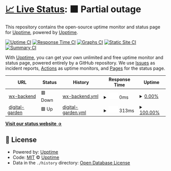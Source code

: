 # [📈 Live Status](https://upptime.github.io/upptime): <!--live status--> **🟧 Partial outage**

This repository contains the open-source uptime monitor and status page for [Upptime](https://upptime.js.org), powered by [Upptime](https://github.com/upptime/upptime).

[![Uptime CI](https://github.com/upptime/upptime/workflows/Uptime%20CI/badge.svg)](https://github.com/upptime/upptime/actions?query=workflow%3A%22Uptime+CI%22)
[![Response Time CI](https://github.com/upptime/upptime/workflows/Response%20Time%20CI/badge.svg)](https://github.com/upptime/upptime/actions?query=workflow%3A%22Response+Time+CI%22)
[![Graphs CI](https://github.com/upptime/upptime/workflows/Graphs%20CI/badge.svg)](https://github.com/upptime/upptime/actions?query=workflow%3A%22Graphs+CI%22)
[![Static Site CI](https://github.com/upptime/upptime/workflows/Static%20Site%20CI/badge.svg)](https://github.com/upptime/upptime/actions?query=workflow%3A%22Static+Site+CI%22)
[![Summary CI](https://github.com/upptime/upptime/workflows/Summary%20CI/badge.svg)](https://github.com/upptime/upptime/actions?query=workflow%3A%22Summary+CI%22)

With [Upptime](https://upptime.js.org), you can get your own unlimited and free uptime monitor and status page, powered entirely by a GitHub repository. We use [Issues](https://github.com/upptime/upptime/issues) as incident reports, [Actions](https://github.com/upptime/upptime/actions) as uptime monitors, and [Pages](https://upptime.github.io/upptime) for the status page.

<!--start: status pages-->
<!-- This summary is generated by Upptime (https://github.com/upptime/upptime) -->
<!-- Do not edit this manually, your changes will be overwritten -->
<!-- prettier-ignore -->
| URL | Status | History | Response Time | Uptime |
| --- | ------ | ------- | ------------- | ------ |
| <img alt="" src="https://icons.duckduckgo.com/ip3/zustcv.fun.ico" height="13"> [wx-backend](https://zustcv.fun/api/wx/) | 🟥 Down | [wx-backend.yml](https://github.com/WANGJUNHAOmatt/my-sites/commits/HEAD/history/wx-backend.yml) | <details><summary><img alt="Response time graph" src="./graphs/wx-backend/response-time-week.png" height="20"> 0ms</summary><br><a href="https://upptime.github.io/upptime/history/wx-backend"><img alt="Response time 800" src="https://img.shields.io/endpoint?url=https%3A%2F%2Fraw.githubusercontent.com%2FWANGJUNHAOmatt%2Fmy-sites%2FHEAD%2Fapi%2Fwx-backend%2Fresponse-time.json"></a><br><a href="https://upptime.github.io/upptime/history/wx-backend"><img alt="24-hour response time 0" src="https://img.shields.io/endpoint?url=https%3A%2F%2Fraw.githubusercontent.com%2FWANGJUNHAOmatt%2Fmy-sites%2FHEAD%2Fapi%2Fwx-backend%2Fresponse-time-day.json"></a><br><a href="https://upptime.github.io/upptime/history/wx-backend"><img alt="7-day response time 0" src="https://img.shields.io/endpoint?url=https%3A%2F%2Fraw.githubusercontent.com%2FWANGJUNHAOmatt%2Fmy-sites%2FHEAD%2Fapi%2Fwx-backend%2Fresponse-time-week.json"></a><br><a href="https://upptime.github.io/upptime/history/wx-backend"><img alt="30-day response time 769" src="https://img.shields.io/endpoint?url=https%3A%2F%2Fraw.githubusercontent.com%2FWANGJUNHAOmatt%2Fmy-sites%2FHEAD%2Fapi%2Fwx-backend%2Fresponse-time-month.json"></a><br><a href="https://upptime.github.io/upptime/history/wx-backend"><img alt="1-year response time 800" src="https://img.shields.io/endpoint?url=https%3A%2F%2Fraw.githubusercontent.com%2FWANGJUNHAOmatt%2Fmy-sites%2FHEAD%2Fapi%2Fwx-backend%2Fresponse-time-year.json"></a></details> | <details><summary><a href="https://upptime.github.io/upptime/history/wx-backend">0.00%</a></summary><a href="https://upptime.github.io/upptime/history/wx-backend"><img alt="All-time uptime 40.56%" src="https://img.shields.io/endpoint?url=https%3A%2F%2Fraw.githubusercontent.com%2FWANGJUNHAOmatt%2Fmy-sites%2FHEAD%2Fapi%2Fwx-backend%2Fuptime.json"></a><br><a href="https://upptime.github.io/upptime/history/wx-backend"><img alt="24-hour uptime 0.00%" src="https://img.shields.io/endpoint?url=https%3A%2F%2Fraw.githubusercontent.com%2FWANGJUNHAOmatt%2Fmy-sites%2FHEAD%2Fapi%2Fwx-backend%2Fuptime-day.json"></a><br><a href="https://upptime.github.io/upptime/history/wx-backend"><img alt="7-day uptime 0.00%" src="https://img.shields.io/endpoint?url=https%3A%2F%2Fraw.githubusercontent.com%2FWANGJUNHAOmatt%2Fmy-sites%2FHEAD%2Fapi%2Fwx-backend%2Fuptime-week.json"></a><br><a href="https://upptime.github.io/upptime/history/wx-backend"><img alt="30-day uptime 49.16%" src="https://img.shields.io/endpoint?url=https%3A%2F%2Fraw.githubusercontent.com%2FWANGJUNHAOmatt%2Fmy-sites%2FHEAD%2Fapi%2Fwx-backend%2Fuptime-month.json"></a><br><a href="https://upptime.github.io/upptime/history/wx-backend"><img alt="1-year uptime 40.56%" src="https://img.shields.io/endpoint?url=https%3A%2F%2Fraw.githubusercontent.com%2FWANGJUNHAOmatt%2Fmy-sites%2FHEAD%2Fapi%2Fwx-backend%2Fuptime-year.json"></a></details>
| <img alt="" src="https://icons.duckduckgo.com/ip3/notes.zustcv.fun.ico" height="13"> [digital-garden](https://notes.zustcv.fun) | 🟩 Up | [digital-garden.yml](https://github.com/WANGJUNHAOmatt/my-sites/commits/HEAD/history/digital-garden.yml) | <details><summary><img alt="Response time graph" src="./graphs/digital-garden/response-time-week.png" height="20"> 313ms</summary><br><a href="https://upptime.github.io/upptime/history/digital-garden"><img alt="Response time 424" src="https://img.shields.io/endpoint?url=https%3A%2F%2Fraw.githubusercontent.com%2FWANGJUNHAOmatt%2Fmy-sites%2FHEAD%2Fapi%2Fdigital-garden%2Fresponse-time.json"></a><br><a href="https://upptime.github.io/upptime/history/digital-garden"><img alt="24-hour response time 284" src="https://img.shields.io/endpoint?url=https%3A%2F%2Fraw.githubusercontent.com%2FWANGJUNHAOmatt%2Fmy-sites%2FHEAD%2Fapi%2Fdigital-garden%2Fresponse-time-day.json"></a><br><a href="https://upptime.github.io/upptime/history/digital-garden"><img alt="7-day response time 313" src="https://img.shields.io/endpoint?url=https%3A%2F%2Fraw.githubusercontent.com%2FWANGJUNHAOmatt%2Fmy-sites%2FHEAD%2Fapi%2Fdigital-garden%2Fresponse-time-week.json"></a><br><a href="https://upptime.github.io/upptime/history/digital-garden"><img alt="30-day response time 425" src="https://img.shields.io/endpoint?url=https%3A%2F%2Fraw.githubusercontent.com%2FWANGJUNHAOmatt%2Fmy-sites%2FHEAD%2Fapi%2Fdigital-garden%2Fresponse-time-month.json"></a><br><a href="https://upptime.github.io/upptime/history/digital-garden"><img alt="1-year response time 424" src="https://img.shields.io/endpoint?url=https%3A%2F%2Fraw.githubusercontent.com%2FWANGJUNHAOmatt%2Fmy-sites%2FHEAD%2Fapi%2Fdigital-garden%2Fresponse-time-year.json"></a></details> | <details><summary><a href="https://upptime.github.io/upptime/history/digital-garden">100.00%</a></summary><a href="https://upptime.github.io/upptime/history/digital-garden"><img alt="All-time uptime 99.97%" src="https://img.shields.io/endpoint?url=https%3A%2F%2Fraw.githubusercontent.com%2FWANGJUNHAOmatt%2Fmy-sites%2FHEAD%2Fapi%2Fdigital-garden%2Fuptime.json"></a><br><a href="https://upptime.github.io/upptime/history/digital-garden"><img alt="24-hour uptime 100.00%" src="https://img.shields.io/endpoint?url=https%3A%2F%2Fraw.githubusercontent.com%2FWANGJUNHAOmatt%2Fmy-sites%2FHEAD%2Fapi%2Fdigital-garden%2Fuptime-day.json"></a><br><a href="https://upptime.github.io/upptime/history/digital-garden"><img alt="7-day uptime 100.00%" src="https://img.shields.io/endpoint?url=https%3A%2F%2Fraw.githubusercontent.com%2FWANGJUNHAOmatt%2Fmy-sites%2FHEAD%2Fapi%2Fdigital-garden%2Fuptime-week.json"></a><br><a href="https://upptime.github.io/upptime/history/digital-garden"><img alt="30-day uptime 100.00%" src="https://img.shields.io/endpoint?url=https%3A%2F%2Fraw.githubusercontent.com%2FWANGJUNHAOmatt%2Fmy-sites%2FHEAD%2Fapi%2Fdigital-garden%2Fuptime-month.json"></a><br><a href="https://upptime.github.io/upptime/history/digital-garden"><img alt="1-year uptime 99.97%" src="https://img.shields.io/endpoint?url=https%3A%2F%2Fraw.githubusercontent.com%2FWANGJUNHAOmatt%2Fmy-sites%2FHEAD%2Fapi%2Fdigital-garden%2Fuptime-year.json"></a></details>

<!--end: status pages-->

[**Visit our status website →**](https://upptime.github.io/upptime)

## 📄 License

- Powered by: [Upptime](https://github.com/upptime/upptime)
- Code: [MIT](./LICENSE) © [Upptime](https://upptime.js.org)
- Data in the `./history` directory: [Open Database License](https://opendatacommons.org/licenses/odbl/1-0/)
